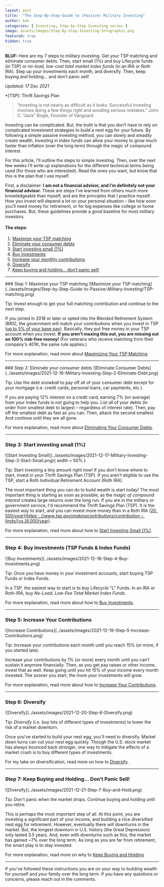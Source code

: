 ```yaml
---
layout: post
title:  "The Step-By-Step-Guide to (Passive) Military Investing"
author: ken
categories: [ Investing, Step-by-Step Investing series ]
image: assets/images/Step-By-Step-Investing-Infographic.png
featured: true
hidden: true
---
```


**BLUF:** Here are my 7 steps to military investing. Get your TSP matching and eliminate consumer debts. Then, start small (1%) and buy Lifecycle funds (in TSP) or _no-load, low-cost total market index funds_ (in an IRA or Roth IRA). Step up your investments each month, and diversify. Then, keep buying and holding… and don’t panic sell!

_Updated: 17 Dec 2021_

*[TSP]: Thrift Savings Plan

> “Investing is not nearly as difficult as it looks. Successful investing involves doing a few things right and avoiding serious mistakes.”
> John C. “Jack” Bogle, Founder of Vanguard

Investing can be complicated. But, the truth is that you don’t have to rely on complicated investment strategies to build a nest egg for your future. By following a simple passive investing method, you can slowly and steadily create wealth. Investing in index funds can allow your money to grow much faster than inflation (over the long term) through the magic of compound interest.

For this article, I’ll outline the steps to simple investing. Then, over the next few weeks I’ll write up explanations for the different technical terms being used (for those who are interested). Read the ones you want, but know that this is the plan that I use myself.

First, a disclaimer: **I am not a financial advisor, and I’m definitely not your financial advisor.** These are steps I’ve learned from others much more knowledgeable than myself, and are the principles that I practice myself. How you invest will depend a lot on your personal situation – like how soon you’ll need money for retirement, or for big expenses like college or home purchases. But, these guidelines provide a good baseline for most military investors.

#### The steps:
1. [Maximize your TSP matching](#step-1)
2. [Eliminate your consumer debts](#step-2)
3. [Start investing small (1%)](#step-3)
4. [Buy investments](#step-4)
5. [Increase your monthly contributions](#step-5)
6. [Diversify](#step-6)
7. [Keep buying and holding… don’t panic sell!](#step-7)

----------
<div id="step-1"></div>
### Step 1: Maximize your TSP matching 
![Maximize your TSP matching](../assets/images/Step-by-Step-Guide-to-Passive-Military-Investing/TSP-matching.png)

Tip: Invest enough to get your full matching contribution and continue to the next step.

If you joined in 2018 or later or opted into the Blended Retirement System (BRS), the government will match your contributions when you invest in TSP ([up to 5% of your base pay](https://www.tsp.gov/publications/tspfs01.pdf)).  Basically, they put free money in your TSP account when you invest.  **If you aren't maxing this out, you are missing out on 100% risk-free money!**  (For veterans who receive matching from their company's 401K, the same rule applies.)

For more explanation, read more about [Maximizing Your TSP Matching](https://www.militaryinvestor.org/Step-1-Maximize-TSP-Matching/).

----------
<div id="step-2"></div>
### Step 2: Eliminate your consumer debts 
![Eliminate Consumer Debts](../assets/images/2021-12-16-Military-Investing-Step-2-Eliminate-Debt.png)

Tip: Use the _debt snowball_ to pay off all of your consumer debt except for your mortgage (i.e. credit cards, personal loans, car payments, etc.).  

If you are paying 12% interest on a credit card, earning 7% (on average) from your index funds is not going to help you.  List all of your debts (in order from smallest debt to largest – regardless of interest rate). Then, pay off the smallest debt as fast as you can. Then, attack the second smallest. And continue until they are all gone.

For more explanation, read more about [Eliminating Your Consumer Debts](https://www.militaryinvestor.org/Step-2-Eliminate-Consumer-Debts/).

----------

### Step 3: Start investing small (1%)
<div id="step-3"></div>
![Start Investing Small](../assets/images/2021-12-17-Military-Investing-Step-3-Start-Small.png){ width = 50% }

Tip: Start investing a tiny amount right now!  If you don't know where to start, invest in your Thrift Savings Plan (TSP).  If you aren't eligible to use the TSP, start a Roth Individual Retirement Account (Roth IRA).

The most important thing you can do to build wealth is start today!  The most important thing is starting as soon as possible, as the _magic of compound interest_ creates large returns over the long run.  If you are in the military or government service, I'd recommend the Thrift Savings Plan (TSP).  It is the easiest way to start, and you can invest more money than in a Roth IRA ([$20,500/year](https://www.tsp.gov/makingcontributions/contribution-limits/) vs. [$6,000/year](https://www.irs.gov/retirement-plans/plan-participant-employee/retirement-topics-ira-contribution-limits)).

For more explanation, read more about how to [Start Investing Small (1%)](https://www.militaryinvestor.org/Step-3-Start-Small/).

----------

### Step 4: Buy Investments (TSP Funds & Index Funds)
<div id="step-4"></div>
![Buy Investments](../assets/images/2021-12-18-Step-4-Buy-Investments.png)

Tip: Once you have money in your investment accounts, start buying TSP Funds or Index Funds.

In a TSP, the easiest way to start is to buy Lifecycle "L" Funds.  In an IRA or Roth-IRA, buy _No-Load, Low-Fee Total Market Index Funds_.

For more explanation, read more about how to [Buy Investments](https://www.militaryinvestor.org/Step-4-Buy-Investments/).

----------

### Step 5: Increase Your Contributions
<div id="step-5"></div>
![Increase Contributions](../assets/images/2021-12-19-Step-5-Increase-Contributions.png)

Tip: Increase your contributions each month until you reach 15% (or more, if you started late).  

Increase your contributions by 1% (or more) every month until you can’t sustain it anymore financially. Then, as you get pay raises or other income, invest that as well. Keep going until you hit 15% of your income every month invested.  The sooner you start, the more your investments will grow.

For more explanation, read more about how to [Increase Your Contributions](https://www.militaryinvestor.org/Step-5-Increase-Contributions/).

---------

### Step 6: Diversify
<div id="step-6"></div>
![Diversify](../assets/images/2021-12-20-Step-6-Diversify.png)

Tip: _Diversify_ (i.e. buy lots of different types of investments) to lower the risk of a market downturn.

Once you've started to build your nest egg, you'll need to diversify.  Market down turns can cut your nest egg quickly. Though the U.S. stock market has always bounced back stronger, one way to mitigate the effects of a market crash is to buy different types of investments.

For my take on diversification, read more on how to [Diversify](https://www.militaryinvestor.org/Step-6-Diversify/).

---------

### Step 7: Keep Buying and Holding… Don’t Panic Sell!
<div id="step-7"></div>
![Diversify](../assets/images/2021-12-21-Step-7-Buy-and-Hold.png)

Tip: Don't panic when the market drops.  Continue buying and holding until you retire.

This is perhaps the most important step of all. At this point, you are investing a significant part of your income, and building a nice diversified nest egg for retirement. However, eventually there will downturns in the market.  But, the longest downturn in U.S. history (the Great Depression) only lasted 3.5 years.  And, even with downturns such as this, the market has gained ~7% over the long term.  As long as you are far from retirement, the smart play is to stay invested.

For more explanation, read more on why to [Keep Buying and Holding](https://www.militaryinvestor.org/Step-7-Buy-and-Hold/).

-------

If you've followed these instructions you are on your way to building wealth for yourself and your family over the long term.  If you have any questions or concerns, please reach out in the comments.
